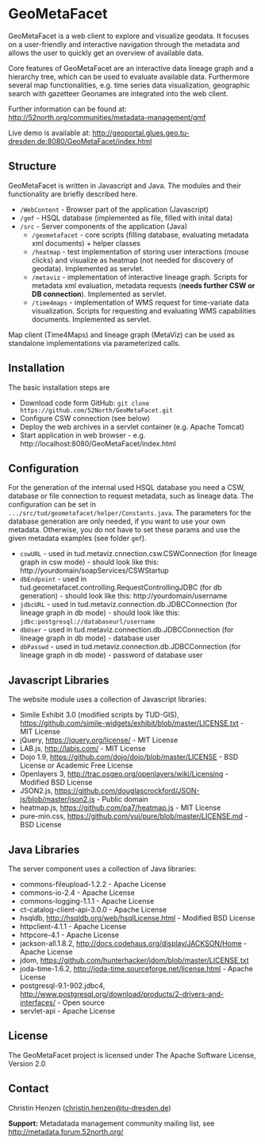 # GeoMetaFacet

GeoMetaFacet  is a web client to explore and visualize geodata. It focuses on a user-friendly and interactive navigation through the metadata and allows the user to quickly get an overview of available data.
 
Core features of GeoMetaFacet are an interactive data lineage graph and a hierarchy tree, which can be used to evaluate available data. Furthermore several map functionalities, e.g. time series data visualization, geographic search with gazetteer Geonames are integrated into the web client.

Further information can be found at: http://52north.org/communities/metadata-management/gmf

Live demo is available at: http://geoportal.glues.geo.tu-dresden.de:8080/GeoMetaFacet/index.html

## Structure

GeoMetaFacet is written in Javascript and Java. The modules and their functionality are briefly described here.

* ``/WebContent`` - Browser part of the application (Javascript) 
* ``/gmf`` - HSQL database (implemented as file, filled with inital data)
* ``/src`` - Server components of the application (Java)
  * ``/geometafacet`` - core scripts (filling database, evaluating metadata xml documents) + helper classes
  * ``/heatmap`` - test implementation of storing user interactions (mouse clicks) and visualize as heatmap (not needed for discovery of geodata). Implemented as servlet.
  * ``/metaviz`` - implementation of interactive lineage graph. Scripts for metadata xml evaluation, metadata requests (**needs further CSW or DB connection**). Implemented as servlet.
  * ``/time4maps`` - implementation of WMS request for time-variate data visualization. Scripts for requesting and evaluating WMS capabilities documents. Implemented as servlet.

Map client (Time4Maps) and lineage graph (MetaViz) can be used as standalone implementations via parameterized calls.

## Installation

The basic installation steps are
* Download code form GitHub: ``git clone https://github.com/52North/GeoMetaFacet.git``
* Configure CSW connection (see below)
* Deploy the web archives in a servlet container (e.g. Apache Tomcat)
* Start application in web browser - e.g. http://localhost:8080/GeoMetaFacet/index.html

## Configuration

For the generation of the internal used HSQL database you need a CSW, database or file connection to request metadata, such as lineage data. The configuration can be set in ``.../src/tud/geometafacet/helper/Constants.java``. 
The parameters for the database generation are only needed, if you want to use your own metadata. Otherwise, you do not have to set these params and use the given metadata examples (see folder ``gmf``).

* ``cswURL`` - used in tud.metaviz.cnnection.csw.CSWConnection (for lineage graph in csw mode) - should look like this: http://yourdomain/soapServices/CSWStartup
* ``dbEndpoint`` - used in tud.geometafacet.controlling.RequestControllingJDBC (for db generation) - should look like this: http://yourdomain/username
* ``jdbcURL`` - used in tud.metaviz.connection.db.JDBCConnection (for lineage graph in db mode) - should look like this: ``jdbc:postgresql://databaseurl/username``
* ``dbUser`` - used in tud.metaviz.connection.db.JDBCConnection (for lineage graph in db mode) - database user
* ``dbPasswd`` - used in tud.metaviz.connection.db.JDBCConnection (for lineage graph in db mode) - password of database user

## Javascript Libraries

The website module uses a collection of Javascript libraries:

* Simile Exhibit 3.0 (modified scripts by TUD-GIS), https://github.com/simile-widgets/exhibit/blob/master/LICENSE.txt - MIT License
* jQuery, https://jquery.org/license/ - MIT License
* LAB.js, http://labjs.com/ - MIT License
* Dojo 1.9, https://github.com/dojo/dojo/blob/master/LICENSE - BSD License or Academic Free License
* Openlayers 3, http://trac.osgeo.org/openlayers/wiki/Licensing - Modified BSD License
* JSON2.js, https://github.com/douglascrockford/JSON-js/blob/master/json2.js - Public domain
* heatmap.js, https://github.com/pa7/heatmap.js - MIT License
* pure-min.css, https://github.com/yui/pure/blob/master/LICENSE.md - BSD License

## Java Libraries

The server component uses a collection of Java libraries:

* commons-fileupload-1.2.2 - Apache License
* commons-io-2.4 - Apache License
* commons-logging-1.1.1 - Apache License
* ct-catalog-client-api-3.0.0 - Apache License
* hsqldb, http://hsqldb.org/web/hsqlLicense.html - Modified BSD License
* httpclient-4.1.1 - Apache License
* httpcore-4.1 - Apache License
* jackson-all.1.8.2, http://docs.codehaus.org/display/JACKSON/Home - Apache License
* jdom, https://github.com/hunterhacker/jdom/blob/master/LICENSE.txt
* joda-time-1.6.2, http://joda-time.sourceforge.net/license.html - Apache License
* postgresql-9.1-902.jdbc4, http://www.postgresql.org/download/products/2-drivers-and-interfaces/ - Open source
* servlet-api - Apache License

## License

The GeoMetaFacet project is licensed under The Apache Software License, Version 2.0

## Contact

Christin Henzen (christin.henzen@tu-dresden.de)

**Support:** Metadatada management community mailing list, see http://metadata.forum.52north.org/

